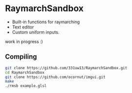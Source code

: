 # RaymarchSandbox
* Built-in functions for raymarching
* Text editor
* Custom uniform inputs.

work in progress :)

## Compiling
```bash
git clone https://github.com/331uw13/RaymarchSandbox.git
cd RaymarchSandbox
git clone https://github.com/ocornut/imgui.git
make
./rmsb example.glsl
```
